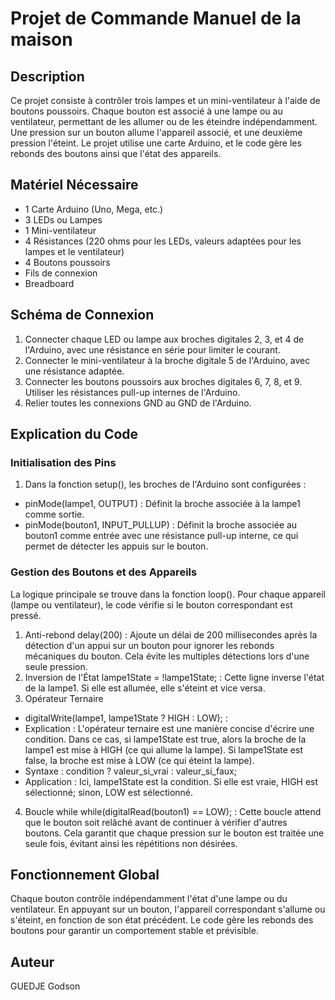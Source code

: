 
# Projet de Commande Manuel de la maison 

## Description

Ce projet consiste à contrôler trois lampes et un mini-ventilateur à l'aide de boutons poussoirs. Chaque bouton est associé à une lampe ou au ventilateur, permettant de les allumer ou de les éteindre indépendamment. Une pression sur un bouton allume l'appareil associé, et une deuxième pression l'éteint. Le projet utilise une carte Arduino, et le code gère les rebonds des boutons ainsi que l'état des appareils.

## Matériel Nécessaire

- 1 Carte Arduino (Uno, Mega, etc.)
- 3 LEDs ou Lampes
- 1 Mini-ventilateur
- 4 Résistances (220 ohms pour les LEDs, valeurs adaptées pour les lampes et le ventilateur)
- 4 Boutons poussoirs
- Fils de connexion
- Breadboard

## Schéma de Connexion

1. Connecter chaque LED ou lampe aux broches digitales 2, 3, et 4 de l'Arduino, avec une résistance en série pour limiter le courant.
2. Connecter le mini-ventilateur à la broche digitale 5 de l'Arduino, avec une résistance adaptée.
3. Connecter les boutons poussoirs aux broches digitales 6, 7, 8, et 9. Utiliser les résistances pull-up internes de l'Arduino.
4. Relier toutes les connexions GND au GND de l'Arduino.

## Explication du Code
### Initialisation des Pins
1. Dans la fonction setup(), les broches de l'Arduino sont configurées :

- pinMode(lampe1, OUTPUT) : Définit la broche associée à la lampe1 comme sortie.
- pinMode(bouton1, INPUT_PULLUP) : Définit la broche associée au bouton1 comme entrée avec une résistance pull-up interne, ce qui permet de détecter les appuis sur le bouton.
### Gestion des Boutons et des Appareils
La logique principale se trouve dans la fonction loop(). Pour chaque appareil (lampe ou ventilateur), le code vérifie si le bouton correspondant est pressé.

1. Anti-rebond
delay(200) : Ajoute un délai de 200 millisecondes après la détection d'un appui sur un bouton pour ignorer les rebonds mécaniques du bouton. Cela évite les multiples détections lors d'une seule pression.
2. Inversion de l'État
lampe1State = !lampe1State; : Cette ligne inverse l'état de la lampe1. Si elle est allumée, elle s'éteint et vice versa.
3. Opérateur Ternaire
- digitalWrite(lampe1, lampe1State ? HIGH : LOW); :
- Explication : L'opérateur ternaire est une manière concise d'écrire une condition. Dans ce cas, si lampe1State est true, alors la broche de la lampe1 est mise à HIGH (ce qui allume la lampe). Si lampe1State est false, la broche est mise à LOW (ce qui éteint la lampe).
- Syntaxe : condition ? valeur_si_vrai : valeur_si_faux;
- Application : Ici, lampe1State est la condition. Si elle est vraie, HIGH est sélectionné; sinon, LOW est sélectionné.
4. Boucle while
while(digitalRead(bouton1) == LOW); : Cette boucle attend que le bouton soit relâché avant de continuer à vérifier d'autres boutons. Cela garantit que chaque pression sur le bouton est traitée une seule fois, évitant ainsi les répétitions non désirées.
## Fonctionnement Global
Chaque bouton contrôle indépendamment l'état d'une lampe ou du ventilateur. En appuyant sur un bouton, l'appareil correspondant s'allume ou s'éteint, en fonction de son état précédent. Le code gère les rebonds des boutons pour garantir un comportement stable et prévisible.

## Auteur
GUEDJE Godson